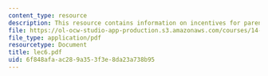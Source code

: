 ```yaml
---
content_type: resource
description: This resource contains information on incentives for parents and children.
file: https://ol-ocw-studio-app-production.s3.amazonaws.com/courses/14-11-putting-social-sciences-to-the-test-field-experiments-in-economics-spring-2006/6f848afaac289a353f3e8da23a738b95_lec6.pdf
file_type: application/pdf
resourcetype: Document
title: lec6.pdf
uid: 6f848afa-ac28-9a35-3f3e-8da23a738b95
---
```

